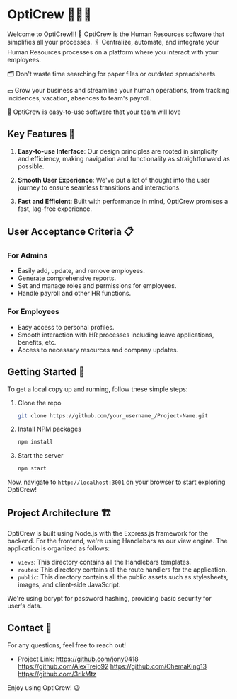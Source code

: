 

# OptiCrew :people_holding_hands:

Welcome to OptiCrew!!!
👥 OptiCrew is the Human Resources software that simplifies all your processes.
🖇️ Centralize, automate, and integrate your Human Resources processes on a platform where you interact with your employees.

🗂️ Don't waste time searching for paper files or outdated spreadsheets.

💵 Grow your business and streamline your human operations, from tracking incidences, vacation, absences to team's payroll.

🏅 OptiCrew is easy-to-use software that your team will love

## Key Features :key:

1. **Easy-to-use Interface**: Our design principles are rooted in simplicity and efficiency, making navigation and functionality as straightforward as possible. 

2. **Smooth User Experience**: We've put a lot of thought into the user journey to ensure seamless transitions and interactions.

3. **Fast and Efficient**: Built with performance in mind, OptiCrew promises a fast, lag-free experience.

## User Acceptance Criteria :clipboard:

### For Admins
- Easily add, update, and remove employees.
- Generate comprehensive reports.
- Set and manage roles and permissions for employees.
- Handle payroll and other HR functions.

### For Employees
- Easy access to personal profiles.
- Smooth interaction with HR processes including leave applications, benefits, etc.
- Access to necessary resources and company updates.

## Getting Started :runner:

To get a local copy up and running, follow these simple steps:

1. Clone the repo
    ```sh
    git clone https://github.com/your_username_/Project-Name.git
    ```

2. Install NPM packages
    ```sh
    npm install
    ```

3. Start the server
    ```sh
    npm start
    ```

Now, navigate to `http://localhost:3001` on your browser to start exploring OptiCrew!

## Project Architecture :building_construction:

OptiCrew is built using Node.js with the Express.js framework for the backend. For the frontend, we're using Handlebars as our view engine. The application is organized as follows:

- `views`: This directory contains all the Handlebars templates.
- `routes`: This directory contains all the route handlers for the application.
- `public`: This directory contains all the public assets such as stylesheets, images, and client-side JavaScript.

We're using bcrypt for password hashing, providing basic security for user's data.

## Contact :email:

For any questions, feel free to reach out!

- Project Link: 
https://github.com/jony0418
https://github.com/AlexTrejo92
https://github.com/ChemaKing13
https://github.com/3rikMtz

Enjoy using OptiCrew! :smiley:
